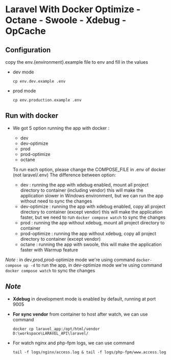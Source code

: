 Laravel With Docker Optimize - Octane - Swoole - Xdebug - OpCache
===============

Configuration
-------------
copy the env.{environment}.example file to env and fill in the values

- dev mode

    ```cp env.dev.example .env ```

- prod mode

    ```cp env.production.example .env ```

Run with docker 
---------------

- We got 5 option running the app with docker :
  - dev
  - dev-optimize
  - prod
  - prod-optimize
  - octane
  
  To run each option, please change the COMPOSE_FILE in .env of docker (not laravel/.env)
  The difference between option:
  - dev : running the app with xdebug enabled, mount all project directory to container (including vendor) this will
    make the application slower in Windows environment, but we can run the app without need to sync the changes
  - dev-optimize : running the app with xdebug enabled, copy all project directory to container (except vendor) this
    will make the application faster, but we need to run ```docker compose watch``` to sync the changes
  - prod : running the app without xdebug, mount all project directory to container
  - prod-optimize : running the app without xdebug, copy all project directory to container (except vendor)
  - octane : running the app with swoole, this will make the application faster with Warmup feature
  
_Note_ : in dev,prod,prod-optimize mode we're using command ```docker-compose up -d``` to run the app, in dev-optimize mode we're using command ```docker compose watch``` to sync the changes

**_Note_** 
-----------
- **Xdebug** in development mode is enabled by default, running at port 9005
- **For sync vendor** from container to host after watch, we can use command 
  
  ```docker cp laravel_app:/opt/html/vendor D:\workspace\LARAVEL_API\laravel/```
- For watch nginx and php-fpm logs, we can use command 
  
  ```tail -f logs/nginx/access.log & tail -f logs/php-fpm/www.access.log```
